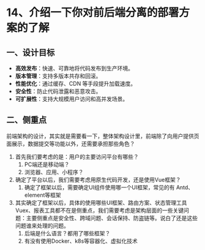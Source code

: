 # 14、介绍一下你对前后端分离的部署方案的了解

## 一、设计目标

- **高效发布**：快速、可靠地将代码发布到生产环境。
- **版本管理**：支持多版本共存和回滚。
- **性能优化**：通过缓存、CDN 等手段提升加载速度。
- **安全性**：防止代码泄露和恶意攻击。
- **可扩展性**：支持大规模用户访问和高并发场景。

## 二、侧重点

前端架构的设计，其实就是需要看一下，整体架构设计里，前端除了向用户提供页面展示，数据提交等功能以外，还需要承担那些角色？

1. 首先我们要考虑的是：用户的主要访问平台有哪些？
   1. PC端还是移动端？
   2. 浏览器、应用、小程序？
2. 确定了平台以后，我们需要考虑用原生代码开发，还是使用Vue框架？
   1. 确定了框架以后，需要确定UI组件使用哪一个UI框架，常见的有 Antd、element等框架
3. 其实确定了框架以后，具体的使用哪些UI框架、路由方案、状态管理工具Vuex、报表工具都不在是侧重点，我们需要考虑是架构层面的一些关键问题：主要侧重点是安全性、跨域问题、会话保持、防盗链等。说白了还是这些问题谁来处理的问题。
   1. 后端是什么语言？都用了哪些框架？
   2. 有没有使用Docker、k8s等容器化、虚拟化技术
